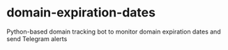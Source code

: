 # domain-expiration-dates
Python-based domain tracking bot to monitor domain expiration dates and send Telegram alerts
